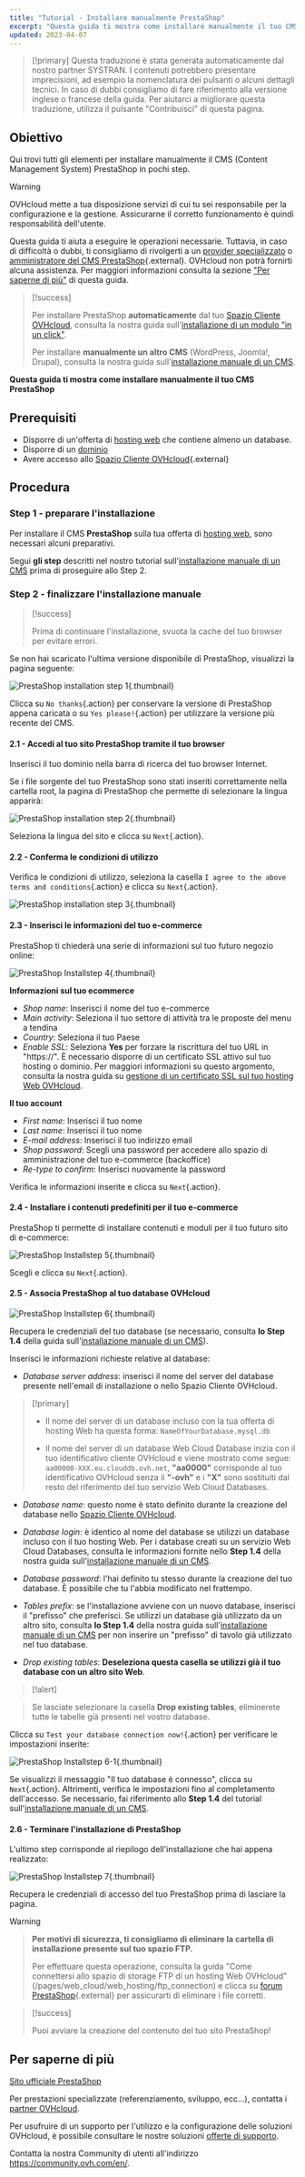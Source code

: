```yaml
---
title: "Tutorial - Installare manualmente PrestaShop"
excerpt: "Questa guida ti mostra come installare manualmente il tuo CMS PrestaShop"
updated: 2023-04-07
---
```


> [!primary]
> Questa traduzione è stata generata automaticamente dal nostro partner SYSTRAN. I contenuti potrebbero presentare imprecisioni, ad esempio la nomenclatura dei pulsanti o alcuni dettagli tecnici. In caso di dubbi consigliamo di fare riferimento alla versione inglese o francese della guida. Per aiutarci a migliorare questa traduzione, utilizza il pulsante "Contribuisci" di questa pagina.
>
  
## Obiettivo

Qui trovi tutti gli elementi per installare manualmente il CMS (Content Management System) PrestaShop in pochi step.

> [!warning]
>
> OVHcloud mette a tua disposizione servizi di cui tu sei responsabile per la configurazione e la gestione. Assicurarne il corretto funzionamento è quindi responsabilità dell'utente.
> 
> Questa guida ti aiuta a eseguire le operazioni necessarie. Tuttavia, in caso di difficoltà o dubbi, ti consigliamo di rivolgerti a un [provider specializzato](https://partner.ovhcloud.com/it/directory/) o [amministratore del CMS PrestaShop](https://www.prestashop.com/en/support){.external}. OVHcloud non potrà fornirti alcuna assistenza. Per maggiori informazioni consulta la sezione ["Per saperne di più"](#go-further) di questa guida.
>

> [!success]
>
> Per installare PrestaShop **automaticamente** dal tuo [Spazio Cliente OVHcloud](https://www.ovh.com/auth/?action=gotomanager&from=https://www.ovh.it/&ovhSubsidiary=it), consulta la nostra guida sull'[installazione di un modulo "in un click"](/pages/web_cloud/web_hosting/cms_install_1_click_modules).
>
> Per installare **manualmente un altro CMS** (WordPress, Joomla!, Drupal), consulta la nostra guida sull'[installazione manuale di un CMS](/pages/web_cloud/web_hosting/cms_manual_installation).
>

**Questa guida ti mostra come installare manualmente il tuo CMS PrestaShop**
  
## Prerequisiti

- Disporre di un'offerta di [hosting web](https://www.ovhcloud.com/it/web-hosting/) che contiene almeno un database.
- Disporre di un [dominio](https://www.ovhcloud.com/it/domains/)
- Avere accesso allo [Spazio Cliente OVHcloud](https://www.ovh.com/auth/?action=gotomanager&from=https://www.ovh.it/&ovhSubsidiary=it){.external}
  
## Procedura

### Step 1 - preparare l'installazione <a name="step1"></a>

Per installare il CMS **PrestaShop** sulla tua offerta di [hosting web](https://www.ovhcloud.com/it/web-hosting/), sono necessari alcuni preparativi.

Segui **gli step** descritti nel nostro tutorial sull'[installazione manuale di un CMS](/pages/web_cloud/web_hosting/cms_manual_installation) prima di proseguire allo Step 2.

### Step 2 - finalizzare l'installazione manuale <a name="step2"></a>

> [!success]
>
> Prima di continuare l'installazione, svuota la cache del tuo browser per evitare errori.
>

Se non hai scaricato l'ultima versione disponibile di PrestaShop, visualizzi la pagina seguente:

![PrestaShop installation step 1](https://raw.githubusercontent.com/ovh/docs/develop/templates/external-elements/cms/prestashop/install-update-version.png){.thumbnail}

Clicca su `No thanks`{.action} per conservare la versione di PrestaShop appena caricata o su `Yes please!`{.action} per utilizzare la versione più recente del CMS.

#### 2.1 - Accedi al tuo sito PrestaShop tramite il tuo browser

Inserisci il tuo dominio nella barra di ricerca del tuo browser Internet.

Se i file sorgente del tuo PrestaShop sono stati inseriti correttamente nella cartella root, la pagina di PrestaShop che permette di selezionare la lingua apparirà:

![PrestaShop installation step 2](https://raw.githubusercontent.com/ovh/docs/develop/templates/external-elements/cms/prestashop/install-select-language.png){.thumbnail}

Seleziona la lingua del sito e clicca su `Next`{.action}.

#### 2.2 - Conferma le condizioni di utilizzo

Verifica le condizioni di utilizzo, seleziona la casella `I agree to the above terms and conditions`{.action} e clicca su `Next`{.action}.

![PrestaShop installation step 3](https://raw.githubusercontent.com/ovh/docs/develop/templates/external-elements/cms/prestashop/install-licence-agreement-3.png){.thumbnail}

#### 2.3 - Inserisci le informazioni del tuo e-commerce

PrestaShop ti chiederà una serie di informazioni sul tuo futuro negozio online:

![PrestaShop Installstep 4](https://raw.githubusercontent.com/ovh/docs/develop/templates/external-elements/cms/prestashop/install-store-infos-4.png){.thumbnail}

**Informazioni sul tuo ecommerce**

- *Shop name*: Inserisci il nome del tuo e-commerce
- *Main activity*: Seleziona il tuo settore di attività tra le proposte del menu a tendina
- *Country*: Seleziona il tuo Paese
- *Enable SSL*: Seleziona **Yes** per forzare la riscrittura del tuo URL in "https://". È necessario disporre di un certificato SSL attivo sul tuo hosting o dominio. Per maggiori informazioni su questo argomento, consulta la nostra guida su [gestione di un certificato SSL sul tuo hosting Web OVHcloud](/pages/web_cloud/web_hosting/ssl_on_webhosting).

**Il tuo account**

- *First name*: Inserisci il tuo nome
- *Last name*: Inserisci il tuo nome
- *E-mail address*: Inserisci il tuo indirizzo email
- *Shop password*: Scegli una password per accedere allo spazio di amministrazione del tuo e-commerce (backoffice)
- *Re-type to confirm*: Inserisci nuovamente la password

Verifica le informazioni inserite e clicca su `Next`{.action}.

#### 2.4 - Installare i contenuti predefiniti per il tuo e-commerce

PrestaShop ti permette di installare contenuti e moduli per il tuo futuro sito di e-commerce:

![PrestaShop Installstep 5](https://raw.githubusercontent.com/ovh/docs/develop/templates/external-elements/cms/prestashop/install-store-content-5.png){.thumbnail}

Scegli e clicca su `Next`{.action}.

#### 2.5 - Associa PrestaShop al tuo database OVHcloud

![PrestaShop Installstep 6](https://raw.githubusercontent.com/ovh/docs/develop/templates/external-elements/cms/prestashop/install-db-config-6.png){.thumbnail}

Recupera le credenziali del tuo database (se necessario, consulta **lo Step 1.4** della guida sull'[installazione manuale di un CMS](/pages/web_cloud/web_hosting/cms_manual_installation)).

Inserisci le informazioni richieste relative al database:

-  *Database server address*: inserisci il nome del server del database presente nell'email di installazione o nello Spazio Cliente OVHcloud. 

> [!primary]
> 
> - Il nome del server di un database incluso con la tua offerta di hosting Web ha questa forma: `NameOfYourDatabase.mysql.db` 
>
> - Il nome del server di un database Web Cloud Database inizia con il tuo identificativo cliente OVHcloud e viene mostrato come segue: `aa00000-XXX.eu.clouddb.ovh.net`, **"aa0000"** corrisponde al tuo identificativo OVHcloud senza il **"-ovh"** e i **"X"** sono sostituiti dal resto del riferimento del tuo servizio Web Cloud Databases.
>

- *Database name*: questo nome è stato definito durante la creazione del database nello [Spazio Cliente OVHcloud](https://www.ovh.com/auth/?action=gotomanager&from=https://www.ovh.it/&ovhSubsidiary=it).

- *Database login*: è identico al nome del database se utilizzi un database incluso con il tuo hosting Web.
Per i database creati su un servizio Web Cloud Databases, consulta le informazioni fornite nello **Step 1.4** della nostra guida sull'[installazione manuale di un CMS](/pages/web_cloud/web_hosting/cms_manual_installation).

- *Database password*: l'hai definito tu stesso durante la creazione del tuo database. È possibile che tu l'abbia modificato nel frattempo.

- *Tables prefix*: se l'installazione avviene con un nuovo database, inserisci il "prefisso" che preferisci. Se utilizzi un database già utilizzato da un altro sito, consulta **lo Step 1.4** della nostra guida sull'[installazione manuale di un CMS](/pages/web_cloud/web_hosting/cms_manual_installation) per non inserire un "prefisso" di tavolo già utilizzato nel tuo database.

- *Drop existing tables*: **Deseleziona questa casella se utilizzi già il tuo database con un altro sito Web**.

> [!alert]

>
> Se lasciate selezionare la casella **Drop existing tables**, eliminerete tutte le tabelle già presenti nel vostro database.
>

Clicca su `Test your database connection now!`{.action} per verificare le impostazioni inserite:

![PrestaShop Installstep 6-1](https://raw.githubusercontent.com/ovh/docs/develop/templates/external-elements/cms/prestashop/install-db-config-6-1.png){.thumbnail}

Se visualizzi il messaggio "Il tuo database è connesso", clicca su `Next`{.action}. Altrimenti, verifica le impostazioni fino al completamento dell'accesso. Se necessario, fai riferimento allo **Step 1.4** del tutorial sull'[installazione manuale di un CMS](/pages/web_cloud/web_hosting/cms_manual_installation).

#### 2.6 - Terminare l'installazione di PrestaShop

L'ultimo step corrisponde al riepilogo dell'installazione che hai appena realizzato:

![PrestaShop Installstep 7](https://raw.githubusercontent.com/ovh/docs/develop/templates/external-elements/cms/prestashop/install-resume-7.png){.thumbnail}

Recupera le credenziali di accesso del tuo PrestaShop prima di lasciare la pagina.

> [!warning]

>
> **Per motivi di sicurezza, ti consigliamo di eliminare la cartella di installazione presente sul tuo spazio FTP.**
>
> Per effettuare questa operazione, consulta la guida "Come connettersi allo spazio di storage FTP di un hosting Web OVHcloud" (/pages/web_cloud/web_hosting/ftp_connection) e clicca su [forum PrestaShop](https://www.prestashop.com/forums/){.external} per assicurarti di eliminare i file corretti.
>

> [!success]
>
> Puoi avviare la creazione del contenuto del tuo sito PrestaShop!
>
  
## Per saperne di più <a name="go-further"></a>

[Sito ufficiale PrestaShop](https://prestashop.com)
 
Per prestazioni specializzate (referenziamento, sviluppo, ecc...), contatta i [partner OVHcloud](https://partner.ovhcloud.com/it/directory/).
 
Per usufruire di un supporto per l'utilizzo e la configurazione delle soluzioni OVHcloud, è possibile consultare le nostre soluzioni [offerte di supporto](/links/support).
 
Contatta la nostra Community di utenti all'indirizzo <https://community.ovh.com/en/>.